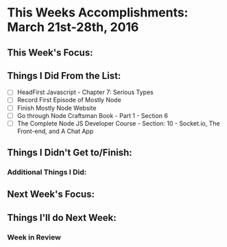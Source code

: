 # This Weeks Accomplishments: March 21st-28th, 2016

## This Week's Focus:

## Things I Did From the List:

- [ ] HeadFirst Javascript - Chapter 7: Serious Types
- [ ] Record First Episode of Mostly Node
- [ ] Finish Mostly Node Website 
- [ ] Go through Node Craftsman Book - Part 1 - Section 6
- [ ] The Complete Node JS Developer Course - Section: 10 - Socket.io, The Front-end, and A Chat App

## Things I Didn't Get to/Finish:

### Additional Things I Did:

## Next Week's Focus:

## Things I'll do Next Week:

### Week in Review
